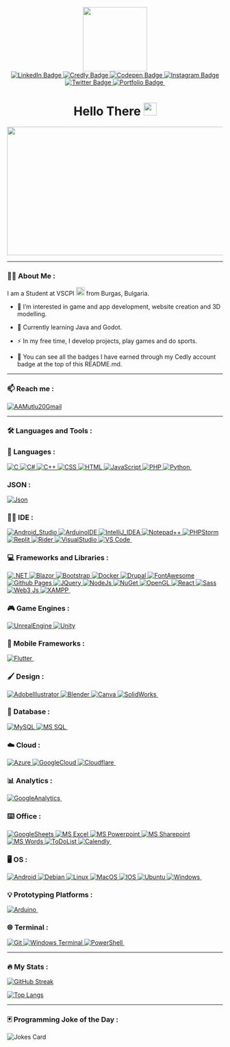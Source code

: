 <div id="header" align="center">
  <img src="https://media.giphy.com/media/2IudUHdI075HL02Pkk/giphy.gif" width="150"/>
</div>

<div id="badges" align="center">
  <a href="https://www.linkedin.com/in/andrey-mutlu-15147a274/">
    <img src="https://img.shields.io/badge/LinkedIn-blue?style=for-the-badge&logo=linkedin&logoColor=white" alt="LinkedIn Badge"/>
  </a>
  <a href="https://www.credly.com/earner/earned">
    <img src="https://img.shields.io/badge/Credly-orange?style=for-the-badge&logo=credly&logoColor=white" alt="Credly Badge"/>
  </a>
  <a href="https://codepen.io/AAMutlu20">
    <img src="https://img.shields.io/badge/Codepen-000000?style=for-the-badge&logo=codepen&logoColor=white" alt="Codepen Badge"/>
  </a>
  <a href="https://instagram.com/andreymutlu">
    <img src="https://img.shields.io/badge/Instagram-E4405F?style=for-the-badge&logo=instagram&logoColor=white" alt="Instagram Badge"/>
  </a>
  <a href="https://twitter.com/TMS_Fear">
    <img src="https://img.shields.io/badge/X-000000?style=for-the-badge&logo=x&logoColor=white" alt="Twitter Badge"/>
  </a>
  <a href="#">
    <img src="https://img.shields.io/badge/Portfolio-255E63?style=for-the-badge&logo=About.me&logoColor=white" alt="Portfolio Badge"/>
  </a>
  <a href="">
    <img src="" alt=""/>
  </a>
</div>

<div id="view-counts" align="center">
<img src="https://komarev.com/ghpvc/?username=AAMutlu20&style=flat-square&color=blue" alt=""/>
</div>

<div id="greetings" align="center">
<h1>
  Hello There
  <img src="https://media.giphy.com/media/hvRJCLFzcasrR4ia7z/giphy.gif" width="30px"/>
</h1>
</div>

<div align="center">
  <img src="https://media.giphy.com/media/Ah3zHH7hvsSB2/giphy.gif" width="600" height="300"/>
</div>

---

### :man_technologist: About Me :
I am a Student at VSCPI <img src="https://media.giphy.com/media/v1.Y2lkPTc5MGI3NjExMGgxc3VsNngza3pkODBvZmJwaWY5OGs2bjFqc3FsYnRucm8yeGU4ZyZlcD12MV9pbnRlcm5hbF9naWZfYnlfaWQmY3Q9Zw/7NoNw4pMNTvgc/giphy.gif" width="20"> from Burgas, Bulgaria.

- :telescope: I’m interested in game and app development, website creation and 3D modelling.

- :seedling: Currently learning Java and Godot.

- :zap: In my free time, I develop projects, play games and do sports.

- :1st_place_medal: You can see all the badges I have earned through my Cedly account badge at the top of this README.md.
---

### :mailbox: Reach me :
<div>
  <a href="mailto:andrey.a.mutlu@gmail.com">
    <img src="https://img.shields.io/badge/Gmail-D14836?style=for-the-badge&logo=gmail&logoColor=white" alt="AAMutlu20Gmail"/>
  </a>
</div>
  
---

### :hammer_and_wrench: Languages and Tools :

### :scroll: Languages : 
<div>
  <a href="https://en.cppreference.com/w/c">
    <img src="https://img.shields.io/badge/C-00599C?style=for-the-badge&logo=c&logoColor=white" title="C" **alt="C"/>
  </a>
  <a href="https://learn.microsoft.com/en-us/dotnet/csharp/">
    <img src="https://img.shields.io/badge/C%23-239120?style=for-the-badge&logo=csharp&logoColor=white" title="C#" **alt="C#"/>
  </a>
  <a href="https://en.cppreference.com/w/cpp">
    <img src="https://img.shields.io/badge/C%2B%2B-00599C?style=for-the-badge&logo=c%2B%2B&logoColor=white" title="C++" **alt="C++"/>
  </a>
  <a href="https://developer.mozilla.org/en-US/docs/Web/CSS">
    <img src="https://img.shields.io/badge/CSS3-1572B6?style=for-the-badge&logo=css3&logoColor=white" title="CSS" **alt="CSS"/>
  </a>
  <a href="https://developer.mozilla.org/en-US/docs/Web/HTML">
    <img src="https://img.shields.io/badge/HTML5-E34F26?style=for-the-badge&logo=html5&logoColor=white" title="HTML" **alt="HTML"/>
  </a>
  <a href="https://developer.mozilla.org/en-US/docs/Web/JavaScript">
    <img src="https://img.shields.io/badge/JavaScript-323330?style=for-the-badge&logo=javascript&logoColor=F7DF1E" title="JavaScript" **alt="JavaScript"/>
  </a>
  <a href="https://www.php.net/docs.php">
    <img src="https://img.shields.io/badge/PHP-777BB4?style=for-the-badge&logo=php&logoColor=white" title="PHP" **alt="PHP"/>
  </a>
  <a href="https://docs.python.org/3/">
    <img src="https://img.shields.io/badge/Python-FFD43B?style=for-the-badge&logo=python&logoColor=blue" title="Python" **alt="Python"/>
  </a>
  <img src="" title="" **alt=""/>
</div>

### JSON : 
  <a href="https://www.json.org/json-en.html">
    <img src="https://img.shields.io/badge/json-5E5C5C?style=for-the-badge&logo=json&logoColor=white" title="Json" **alt="Json"/>
  </a>

### :man_technologist: IDE : 
<div>
  <a href="https://developer.android.com/studio">
    <img src="https://img.shields.io/badge/Android_Studio-3DDC84?style=for-the-badge&logo=android-studio&logoColor=white" title="Android_Studio" **alt="Android_Studio"/>
  </a>
  <a href="https://www.arduino.cc/en/main/software">
    <img src="https://img.shields.io/badge/Arduino_IDE-00979D?style=for-the-badge&logo=arduino&logoColor=white" title="ArduinoIDE" **alt="ArduinoIDE"/>
  </a>
  <a href="https://www.jetbrains.com/idea/">
    <img src="https://img.shields.io/badge/IntelliJ_IDEA-000000.svg?style=for-the-badge&logo=intellij-idea&logoColor=white" title="IntelliJ_IDEA" **alt="IntelliJ_IDEA"/>
  </a>
  <a href="https://notepad-plus-plus.org/">
    <img src="https://img.shields.io/badge/Notepad++-90E59A.svg?style=for-the-badge&logo=notepad%2B%2B&logoColor=black" title="Notepad++" **alt="Notepad++"/>
  </a>
  <a href="https://www.jetbrains.com/phpstorm/">
    <img src="http://img.shields.io/badge/-PHPStorm-181717?style=for-the-badge&logo=phpstorm&logoColor=white" title="PHPStorm" **alt="PHPStorm"/>
  </a>
  <a href="https://replit.com/">
    <img src="https://img.shields.io/badge/replit-667881?style=for-the-badge&logo=replit&logoColor=white" title="Replit" **alt="Replit"/>
  </a>
  <a href="https://www.jetbrains.com/rider/">
    <img src="https://img.shields.io/badge/Rider-000000?style=for-the-badge&logo=Rider&logoColor=white" title="Rider" **alt="Rider"/>
  </a>
  <a href="https://visualstudio.microsoft.com/">
    <img src="https://img.shields.io/badge/Visual_Studio-5C2D91?style=for-the-badge&logo=visual%20studio&logoColor=white" title="VisualStudio" **alt="VisualStudio"/>
  </a>
  <a href="https://code.visualstudio.com/">
    <img src="https://img.shields.io/badge/Visual_Studio_Code-0078D4?style=for-the-badge&logo=visual%20studio%20code&logoColor=white" title="VS Code" **alt="VS Code"/>
  </a>
  <img src="" title="" **alt=""/>
</div>


### :computer: Frameworks and Libraries : 
<div>
  <a href="https://dotnet.microsoft.com/">
    <img src="https://img.shields.io/badge/.NET-512BD4?style=for-the-badge&logo=dotnet&logoColor=white" title=".NET" **alt=".NET"/>
  </a>
  <a href="https://blazor.net/">
    <img src="https://img.shields.io/badge/Blazor-512BD4?style=for-the-badge&logo=blazor&logoColor=white" title="Blazor" **alt="Blazor"/>
  </a>
  <a href="https://getbootstrap.com/">
    <img src="https://img.shields.io/badge/Bootstrap-563D7C?style=for-the-badge&logo=bootstrap&logoColor=white" title="Bootstrap" **alt="Bootstrap"/>
  </a>
  <a href="https://www.docker.com/">
    <img src="https://img.shields.io/badge/Docker-2CA5E0?style=for-the-badge&logo=docker&logoColor=white" title="Docker" **alt="Docker"/>
  </a>
  <a href="https://www.drupal.org/">
    <img src="https://img.shields.io/badge/Drupal-0678BE?style=for-the-badge&logo=drupal&logoColor=white" title="Drupal" **alt="Drupal"/>
  </a>
  <a href="https://fontawesome.com/">
    <img src="https://img.shields.io/badge/Font_Awesome-339AF0?style=for-the-badge&logo=fontawesome&logoColor=white" title="FontAwesome" **alt="FontAwesome"/>
  </a>
  <a href="https://pages.github.com/">
    <img src="https://img.shields.io/badge/GitHub%20Pages-222222?style=for-the-badge&logo=GitHub%20Pages&logoColor=white" title="Github Pages" **alt="Github Pages"/>
  </a>
  <a href="https://jquery.com/">
    <img src="https://img.shields.io/badge/jQuery-0769AD?style=for-the-badge&logo=jquery&logoColor=white" title="JQuery" **alt="JQuery"/>
  </a>
  <a href="https://nodejs.org/">
    <img src="https://img.shields.io/badge/Node%20js-339933?style=for-the-badge&logo=nodedotjs&logoColor=white" title="NodeJs" **alt="NodeJs"/>
  </a>
  <a href="https://www.nuget.org/">
    <img src="https://img.shields.io/badge/NuGet-004880?style=for-the-badge&logo=nuget&logoColor=white" title="NuGet" **alt="NuGet"/>
  </a>
  <a href="https://www.opengl.org/">
    <img src="https://img.shields.io/badge/OpenGL-FFFFFF?style=for-the-badge&logo=opengl" title="OpenGL" **alt="OpenGL"/>
  </a>
  <a href="https://reactjs.org/">
    <img src="https://img.shields.io/badge/React-20232A?style=for-the-badge&logo=react&logoColor=61DAFB" title="React" **alt="React"/>
  </a>
  <a href="https://sass-lang.com/">
    <img src="https://img.shields.io/badge/Sass-CC6699?style=for-the-badge&logo=sass&logoColor=white" title="Sass" **alt="Sass"/>
  </a>
  <a href="https://web3js.readthedocs.io/en/v1.3.0/">
    <img src="https://img.shields.io/badge/web3%20js-F16822?style=for-the-badge&logo=web3.js&logoColor=white" title="Web3 Js" **alt="Web3 Js"/>
  </a>
  <a href="https://www.apachefriends.org/index.html">
    <img src="https://img.shields.io/badge/Xampp-F37623?style=for-the-badge&logo=xampp&logoColor=white" title="XAMPP" **alt="XAMPP"/>
  </a>
  <img src="" title="" **alt=""/>
</div>

### :video_game: Game Engines :
<a href="https://www.unrealengine.com/">
    <img src="https://img.shields.io/badge/-Unreal%20Engine-313131?style=for-the-badge&logo=unreal-engine&logoColor=white" title="UnrealEngine" **alt="UnrealEngine"/>
  </a>
  <a href="https://unity.com/">
    <img src="https://img.shields.io/badge/Unity-100000?style=for-the-badge&logo=unity&logoColor=white" title="Unity" **alt="Unity"/>
  </a>


### :iphone: Mobile Frameworks : 
<div>
  <a href="https://flutter.dev/">
    <img src="https://img.shields.io/badge/Flutter-02569B?style=for-the-badge&logo=flutter&logoColor=white" title="Flutter" **alt="Flutter"/> 
  </a>
  <img src="" title="" **alt=""/>
</div>


### :paintbrush: Design : 
<div>
  <a href="https://www.adobe.com/products/illustrator.html">
    <img src="https://img.shields.io/badge/Adobe%20Illustrator-FF9A00?style=for-the-badge&logo=adobe%20illustrator&logoColor=white" title="AdobeIllustrator" **alt="AdobeIllustrator"/>
  </a>
  <a href="https://www.blender.org/">
    <img src="https://img.shields.io/badge/blender-%23F5792A.svg?style=for-the-badge&logo=blender&logoColor=white" title="Blender" **alt="Blender"/>
  </a>
  <a href="https://www.canva.com/">
    <img src="https://img.shields.io/badge/Canva-%2300C4CC.svg?&style=for-the-badge&logo=Canva&logoColor=white" title="Canva" **alt="Canva"/>
  </a>
  <a href="https://www.solidworks.com/">
    <img src="https://img.shields.io/badge/solidworks-005386?style=for-the-badge&logo=dassaultsystemes&logoColor=white" title="SolidWorks" **alt="SolidWorks"/>
  </a>
  <img src="" title="" **alt=""/>
</div>

### :floppy_disk: Database : 
<div>
  <a href="https://www.mysql.com/">
    <img src="https://img.shields.io/badge/MySQL-005C84?style=for-the-badge&logo=mysql&logoColor=white" title="MySQL" **alt="MySQL"/>
  </a>
  <a href="https://www.microsoft.com/en-us/sql-server">
    <img src="https://img.shields.io/badge/Microsoft%20SQL%20Server-CC2927?style=for-the-badge&logo=microsoft%20sql%20server&logoColor=white" title="MS SQL" **alt="MS SQL"/>
  </a>
  <img src="" title="" **alt=""/>
</div>

### :cloud: Cloud : 
<div>
  <a href="https://azure.microsoft.com/">
    <img src="https://img.shields.io/badge/microsoft%20azure-0089D6?style=for-the-badge&logo=microsoft-azure&logoColor=white" title="Azure" **alt="Azure"/>
  </a>
  <a href="https://cloud.google.com/">
    <img src="https://img.shields.io/badge/Google_Cloud-4285F4?style=for-the-badge&logo=google-cloud&logoColor=white" title="GoogleCloud" **alt="GoogleCloud"/>
  </a>
  <a href="https://www.cloudflare.com/">
    <img src="https://img.shields.io/badge/Cloudflare-F38020?style=for-the-badge&logo=Cloudflare&logoColor=white" title="Cloudflare" **alt="Cloudflare"/>
  </a>
  <img src="" title="" **alt=""/>
</div>

### :bar_chart: Analytics : 
<div>
  <a href="analytics.google.com/analytics/web/">
    <img src="https://img.shields.io/badge/Google%20Analytics-E37400?style=for-the-badge&logo=google%20analytics&logoColor=white" title="GoogleAnalytics" **alt="GoogleAnalytics" />
  </a>
  <img src="" title="" **alt=""/>
</div>

### :keyboard: Office : 
<div>
  <a href="https://www.google.com/sheets/about/">
    <img src="https://img.shields.io/badge/Google%20Sheets-34A853?style=for-the-badge&logo=google-sheets&logoColor=white" title="GoogleSheets" **alt="GoogleSheets"/>
  </a>
  <a href="https://www.microsoft.com/en-us/microsoft-365/excel">
    <img src="https://img.shields.io/badge/Microsoft_Excel-217346?style=for-the-badge&logo=microsoft-excel&logoColor=white" title="MS Excel" **alt="MS Excel"/>
  </a>
  <a href="https://www.microsoft.com/en-us/microsoft-365/powerpoint">
    <img src="https://img.shields.io/badge/Microsoft_PowerPoint-B7472A?style=for-the-badge&logo=microsoft-powerpoint&logoColor=white" title="MS Powerpoint" **alt="MS Powerpoint"/>
  </a>
  <a href="https://www.microsoft.com/en-us/microsoft-365/sharepoint">
    <img src="https://img.shields.io/badge/Microsoft_SharePoint-0078D4?style=for-the-badge&logo=microsoft-sharepoint&logoColor=white" title="MS Sharepoint" **alt="MS Sharepoint"/>
  </a>
  <a href="https://www.microsoft.com/en-us/microsoft-365/word">
    <img src="https://img.shields.io/badge/Microsoft_Word-2B579A?style=for-the-badge&logo=microsoft-word&logoColor=white" title="MS Words" **alt="MS Word"/>
  </a>
  <a href="https://todoist.com/">
    <img src="https://img.shields.io/badge/Todoist-E44332?style=for-the-badge&logo=todoist&logoColor=white" title="ToDoList" **alt="ToDoList"/>
  </a>
  <a href="https://calendly.com/">
    <img src="https://img.shields.io/badge/Calendly-006BFF?style=for-the-badge&logo=calendly&logoColor=white" title="Calendly" **alt="Calendly"/>
  </a>
  <img src="" title="" **alt=""/>
</div>

### :desktop_computer: OS : 
<div>
  <a href="https://www.android.com/">
    <img src="https://img.shields.io/badge/Android-3DDC84?style=for-the-badge&logo=android&logoColor=white" title="Android" **alt="Android"/>
  </a>
  <a href="https://www.debian.org/">
    <img src="https://img.shields.io/badge/Debian-A81D33?style=for-the-badge&logo=debian&logoColor=white" title="Debian" **alt="Debian"/>
  </a>
  <a href="https://www.linux.org/">
    <img src="https://img.shields.io/badge/Linux-FCC624?style=for-the-badge&logo=linux&logoColor=black" title="Linux" **alt="Linux"/>
  </a>
  <a href="https://www.apple.com/macos/">
    <img src="https://img.shields.io/badge/mac%20os-000000?style=for-the-badge&logo=apple&logoColor=white" title="MacOS" **alt="MacOS"/>
  </a>
  <a href="https://www.apple.com/ios/">
    <img src="https://img.shields.io/badge/iOS-000000?style=for-the-badge&logo=ios&logoColor=white" title="IOS" **alt="IOS"/>
  </a>
  <a href="https://ubuntu.com/">
    <img src="https://img.shields.io/badge/Ubuntu-E95420?style=for-the-badge&logo=ubuntu&logoColor=white" title="Ubuntu" **alt="Ubuntu"/>
  </a>
  <a href="https://www.microsoft.com/en-us/windows">
    <img src="https://img.shields.io/badge/Windows-0078D6?style=for-the-badge&logo=windows&logoColor=white" title="Windows" **alt="Windows"/>
  </a>
  <img src="" title="" **alt=""/>
</div>


### :bulb: Prototyping Platforms : 
<div>
  <a href="https://www.arduino.cc/">
    <img src="https://img.shields.io/badge/Arduino-00979D?style=for-the-badge&logo=Arduino&logoColor=white" title="Arduino" **alt="Arduino" />
  </a>
  <img src="" title="" **alt=""/>
</div>

### :globe_with_meridians: Terminal : 
<div >
  <a href="https://git-scm.com/">
    <img src="https://img.shields.io/badge/GIT-E44C30?style=for-the-badge&logo=git&logoColor=white" title="Git" **alt="Git"/>
  </a>
  <a href="https://www.microsoft.com/en-us/windows/terminal">
    <img src="https://img.shields.io/badge/windows%20terminal-4D4D4D?style=for-the-badge&logo=windows%20terminal&logoColor=white" title="Windows Terminal" **alt="Windows Terminal"/>
  </a>
  <a href="https://docs.microsoft.com/en-us/powershell/">
    <img src="https://img.shields.io/badge/powershell-5391FE?style=for-the-badge&logo=powershell&logoColor=white" title="PowerShell" **alt="PowerShell"/>
  </a>
  <img src="" title="" **alt=""/>
</div>


---

### :fire: My Stats : 
  
[![GitHub Streak](http://github-readme-streak-stats.herokuapp.com?user=AAMutlu20&theme=prussian&hide_border=true&date_format=j%20M%5B%20Y%5D&mode=weekly&fire=00FFF7&dates=168ABB)](https://git.io/streak-stats)

[![Top Langs](https://github-readme-stats.vercel.app/api/top-langs/?username=AAMutlu20&layout=compact&theme=prussian&hide_border=true)](https://github.com/anuraghazra/github-readme-stats)

---

### :black_joker: Programming Joke of the Day :

![Jokes Card](https://readme-jokes.vercel.app/api?hideBorder&theme=prussian)

